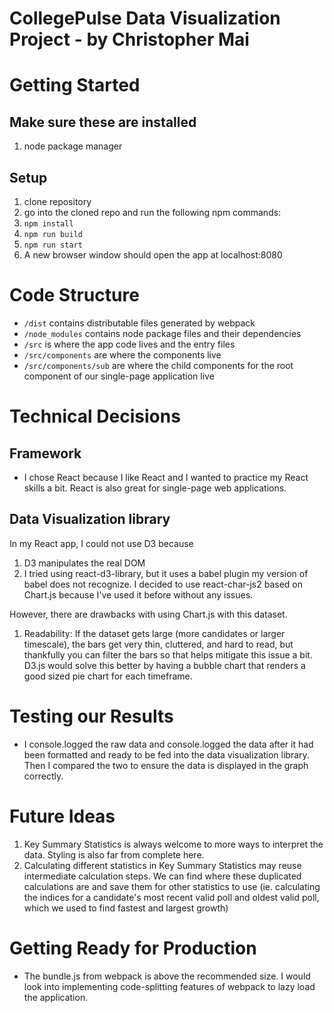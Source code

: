# CollegePulse Data Visualization Project - by Christopher Mai

# Getting Started

## Make sure these are installed
1. node package manager

## Setup
1. clone repository
2. go into the cloned repo and run the following npm commands:
3. ```npm install```
4. ```npm run build```
5. ```npm run start```
6. A new browser window should open the app at localhost:8080

# Code Structure
- `/dist` contains distributable files generated by webpack
- `/node_modules` contains node package files and their dependencies
- `/src` is where the app code lives and the entry files
- `/src/components` are where the components live
- `/src/components/sub` are where the child components for the root component of our single-page application live

# Technical Decisions

## Framework
- I chose React because I like React and I wanted to practice my React skills a bit. React is also great for single-page web applications.

## Data Visualization library
In my React app, I could not use D3 because
1. D3 manipulates the real DOM
2. I tried using react-d3-library, but it uses a babel plugin my version of babel does not recognize.
I decided to use react-char-js2 based on Chart.js because I've used it before without any issues.

However, there are drawbacks with using Chart.js with this dataset.
1. Readability: If the dataset gets large (more candidates or larger timescale), the bars get very thin, cluttered, and hard to read, but thankfully you can filter the bars so that helps mitigate this issue a bit.
  D3.js would solve this better by having a bubble chart that renders a good sized pie chart for each timeframe.


# Testing our Results
- I console.logged the raw data and console.logged the data after it had been formatted and ready to be fed into the data visualization library. Then I compared the two to ensure the data is displayed in the graph correctly.

# Future Ideas
1. Key Summary Statistics is always welcome to more ways to interpret the data. Styling is also far from complete here.
2. Calculating different statistics in Key Summary Statistics may reuse intermediate calculation steps. We can find where these duplicated calculations are and save them for other statistics to use (ie. calculating the indices for a candidate's most recent valid poll and oldest valid poll, which we used to find fastest and largest growth)

# Getting Ready for Production
- The bundle.js from webpack is above the recommended size. I would look into implementing code-splitting features of webpack to lazy load the application.
